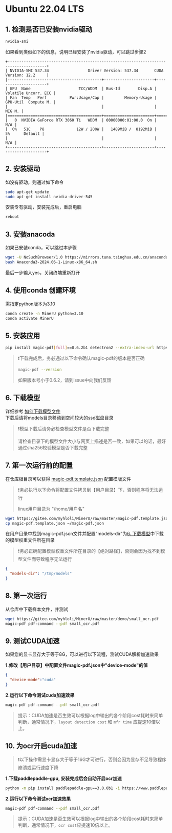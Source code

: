# Ubuntu 22.04 LTS

## 1. 检测是否已安装nvidia驱动
```bash
nvidia-smi 
```
如果看到类似如下的信息，说明已经安装了nvidia驱动，可以跳过步骤2
```
+---------------------------------------------------------------------------------------+
| NVIDIA-SMI 537.34                 Driver Version: 537.34       CUDA Version: 12.2     |
|-----------------------------------------+----------------------+----------------------+
| GPU  Name                     TCC/WDDM  | Bus-Id        Disp.A | Volatile Uncorr. ECC |
| Fan  Temp   Perf          Pwr:Usage/Cap |         Memory-Usage | GPU-Util  Compute M. |
|                                         |                      |               MIG M. |
|=========================================+======================+======================|
|   0  NVIDIA GeForce RTX 3060 Ti   WDDM  | 00000000:01:00.0  On |                  N/A |
|  0%   51C    P8              12W / 200W |   1489MiB /  8192MiB |      5%      Default |
|                                         |                      |                  N/A |
+-----------------------------------------+----------------------+----------------------+
```
## 2. 安装驱动
如没有驱动，则通过如下命令
```bash
sudo apt-get update
sudo apt-get install nvidia-driver-545
```
安装专有驱动，安装完成后，重启电脑
```bash
reboot
```
## 3. 安装anacoda
如果已安装conda，可以跳过本步骤
```bash
wget -U NoSuchBrowser/1.0 https://mirrors.tuna.tsinghua.edu.cn/anaconda/archive/Anaconda3-2024.06-1-Linux-x86_64.sh
bash Anaconda3-2024.06-1-Linux-x86_64.sh
```
最后一步输入yes，关闭终端重新打开
## 4. 使用conda 创建环境
需指定python版本为3.10
```bash
conda create -n MinerU python=3.10
conda activate MinerU
```
## 5. 安装应用
```bash
pip install magic-pdf[full]==0.6.2b1 detectron2 --extra-index-url https://wheels.myhloli.com -i https://pypi.tuna.tsinghua.edu.cn/simple
```
> ❗️下载完成后，务必通过以下命令确认magic-pdf的版本是否正确
> 
> ```bash
> magic-pdf --version
>```
> 如果版本号小于0.6.2，请到issue中向我们反馈

## 6. 下载模型
详细参考 [如何下载模型文件](how_to_download_models_zh_cn.md)  
下载后请将models目录移动到空间较大的ssd磁盘目录  
> ❗️模型下载后请务必检查模型文件是否下载完整
> 
> 请检查目录下的模型文件大小与网页上描述是否一致，如果可以的话，最好通过sha256校验模型是否下载完整
> 
## 7. 第一次运行前的配置
在仓库根目录可以获得 [magic-pdf.template.json](../magic-pdf.template.json) 配置模版文件
> ❗️务必执行以下命令将配置文件拷贝到【用户目录】下，否则程序将无法运行
>  
> linux用户目录为 "/home/用户名"
```bash
wget https://gitee.com/myhloli/MinerU/raw/master/magic-pdf.template.json
cp magic-pdf.template.json ~/magic-pdf.json
```

在用户目录中找到magic-pdf.json文件并配置"models-dir"为[6. 下载模型](#6-下载模型)中下载的模型权重文件所在目录
> ❗️务必正确配置模型权重文件所在目录的【绝对路径】，否则会因为找不到模型文件而导致程序无法运行
> 
```json
{
  "models-dir": "/tmp/models"
}
```

## 8. 第一次运行
从仓库中下载样本文件，并测试
```bash
wget https://gitee.com/myhloli/MinerU/raw/master/demo/small_ocr.pdf
magic-pdf pdf-command --pdf small_ocr.pdf
```
## 9. 测试CUDA加速
如果您的显卡显存大于等于8G，可以进行以下流程，测试CUDA解析加速效果

**1.修改【用户目录】中配置文件magic-pdf.json中"device-mode"的值**
```json
{
  "device-mode":"cuda"
}
```
**2.运行以下命令测试cuda加速效果**
```bash
magic-pdf pdf-command --pdf small_ocr.pdf
```
> 提示：CUDA加速是否生效可以根据log中输出的各个阶段cost耗时来简单判断，通常情况下，`layout detection cost` 和 `mfr time` 应提速10倍以上。

## 10. 为ocr开启cuda加速
> ❗️以下操作需显卡显存大于等于16G才可进行，否则会因为显存不足导致程序崩溃或运行速度下降

**1.下载paddlepaddle-gpu, 安装完成后会自动开启ocr加速**
```bash
python -m pip install paddlepaddle-gpu==3.0.0b1 -i https://www.paddlepaddle.org.cn/packages/stable/cu118/
```
**2.运行以下命令测试ocr加速效果**
```bash
magic-pdf pdf-command --pdf small_ocr.pdf
```
> 提示：CUDA加速是否生效可以根据log中输出的各个阶段cost耗时来简单判断，通常情况下，`ocr cost`应提速10倍以上。
